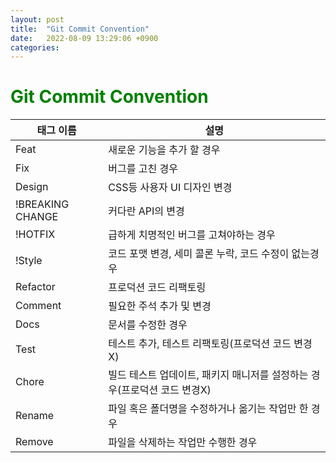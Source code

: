 ```yaml
---
layout: post
title:  "Git Commit Convention"
date:   2022-08-09 13:29:06 +0900
categories: 
---
```

<span style="color:green">Git Commit Convention</span>
=======================================================

|태그 이름          |설명                                                                   |
|-------------------|-----------------------------------------------------------------------|
|Feat               |새로운 기능을 추가 할 경우|
|Fix                |버그를 고친 경우|
|Design             |CSS등 사용자 UI 디자인 변경|
|!BREAKING CHANGE   |커다란 API의 변경|
|!HOTFIX            |급하게 치명적인 버그를 고쳐야하는 경우|
|!Style             |코드 포맷 변경, 세미 콜론 누락, 코드 수정이 없는경우|
|Refactor           |프로덕션 코드 리팩토링|
|Comment            |필요한 주석 추가 및 변경|
|Docs               |문서를 수정한 경우|
|Test               |테스트 추가, 테스트 리팩토링(프로덕션 코드 변경X)|
|Chore              |빌드 테스트 업데이트, 패키지 매니저를 설정하는 경우(프로덕션 코드 변경X)|
|Rename             |파일 혹은 폴더명을 수정하거나 옮기는 작업만 한 경우|
|Remove             |파일을 삭제하는 작업만 수행한 경우|




